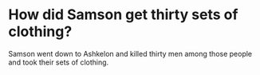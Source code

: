 # How did Samson get thirty sets of clothing?

Samson went down to Ashkelon and killed thirty men among those people and took their sets of clothing.
